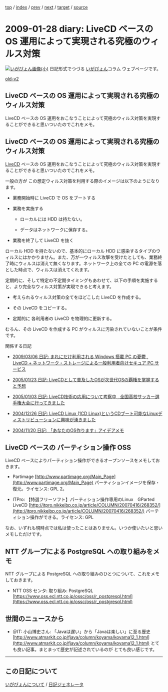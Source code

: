 [top](https://igapyon.github.io/diary/) 
 / [index](https://igapyon.github.io/diary/2009/index.html) 
 / [prev](https://igapyon.github.io/diary/2009/ig090125.html) 
 / [next](https://igapyon.github.io/diary/2009/ig090129.html) 
 / [target](https://igapyon.github.io/diary/2009/ig090128.html) 
 / [source](https://github.com/igapyon/diary/blob/gh-pages/2009/ig090128.html.src.md) 

2009-01-28 diary: LiveCD ベースの OS 運用によって実現される究極のウィルス対策
=====================================================================================================
[![いがぴょん画像(小)](https://igapyon.github.io/diary/images/iga200306s.jpg "いがぴょん")](https://igapyon.github.io/diary/memo/memoigapyon.html) 日記形式でつづる [いがぴょん](https://igapyon.github.io/diary/memo/memoigapyon.html)コラム ウェブページです。

[old-v2](ig090128-orig.html)

## LiveCD ベースの OS 運用によって実現される究極のウィルス対策

LiveCD ベースの OS 運用をおこなうことによって究極のウィルス対策を実現することができると思いついたのでこれをメモ。


## LiveCD ベースの OS 運用によって実現される究極のウィルス対策

[LiveCD](http://www.igapyon.jp/igapyon/diary/keyword/livecd.html) ベースの OS 運用をおこなうことによって究極のウィルス対策を実現することができると思いついたのでこれをメモ。

一般の方が この想定ウィルス対策を利用する際のイメージは以下のようになります。

* 業務開始時に LiveCD で OS をブートする
  
* 業務を実施する
  
  * ローカルには HDD は持たない。
    
  * データはネットワークに保存する。
  

  
* 業務を終了して LiveCD を抜く

ローカル HDD を持たないので、基本的にローカル HDD に感染するタイプのウィルスにはかかりません。また、万が一ウィルス攻撃を受けたとしても、業務終了時にウィルスは消えて無くなります。ネットワーク上の全ての
PC の電源を落とした時点で、ウィルスは消えてくれます。

定期的に、そして特定の不定期タイミングもあわせて、以下の手順を実施すると、より完全なウィルス対策が実現できると考えます。

* 考えられるウィルス対策の全てをほどこした LiveCD を作成する。
  
* その LiveCD をコピーする。
  
* 定期的に 各利用者の LiveCD を物理的に更新する。

むろん、その LiveCD を作成する PC がウィルスに汚染されていないことが条件です。

関係する日記

* [2009/03/06 日記: まれにだけ利用される Windows 搭載 PC の憂鬱 , LiveCD + ネットワーク・ストレージによる一般利用者向けセキュア
  PC サービス](ig090306.html)
  
* [2005/01/23 日記: LiveCDとして普及したOSが次世代OSの覇権を掌握すると予想](../2005/ig050123.html)
  
* [2005/01/03 日記: LiveCD技術の応用について考察中 , 全国高校サッカー選手権大会に行ってきました](../2005/ig050103.html)
  
* [2004/12/26 日記: LiveCD Linux (1CD Linux)というCDブート可能なLinuxディストリビューションに興味が湧きました](../2004/ig041226.html)
  
* [2004/11/20 日記: 「あなたのOS作ります」アイデアメモ](../2004/ig041120.html)

## LiveCD ベースの パーティション操作 OSS

LiveCD ベースによりパーティション操作ができるオープンソースをメモしておきます。

* Partimage
  [http://www.partimage.org/Main_Page](http://www.partimage.org/Main_Page)
  パーティションイメージを保存・復元。ライセンス: GPL 2。
  
* ITPro: 【特選フリーソフト】パーティション操作専用のLinux　GParted LiveCD
  [http://itpro.nikkeibp.co.jp/article/COLUMN/20070416/268352/](http://itpro.nikkeibp.co.jp/article/COLUMN/20070416/268352/)
  パーティション操作ができる。ライセンス: GPL

なお、いずれも現時点では私は使ったことはありません。いつか使いたいと思いメモしただけです。

## NTT グループによる PostgreSQL への取り組みをメモ

NTT グループによる PostgreSQL への取り組みのひとつについて、これをメモしておきます。

* NTT OSS センタ: 取り組み: PostgreSQL
  [https://www.oss.ecl.ntt.co.jp/ossc/oss/r_postgresql.html](https://www.oss.ecl.ntt.co.jp/ossc/oss/r_postgresql.html)

## 世間のニュースから

* ＠IT: 小山博史さん: 「Javaは遅い」から「Javaは楽しい」に至る歴史
  [http://www.atmarkit.co.jp/fjava/column/koyama/koyama12_1.html](http://www.atmarkit.co.jp/fjava/column/koyama/koyama12_1.html)
  とても良い記事。まとまって歴史が記述されているのが とても良い感じです。

----------------------------------------------------------------------------------------------------

## この日記について
[いがぴょんについて](https://igapyon.github.io/diary/memo/memoigapyon.html) / [日記ジェネレータ](https://github.com/igapyon/igapyonv3)
